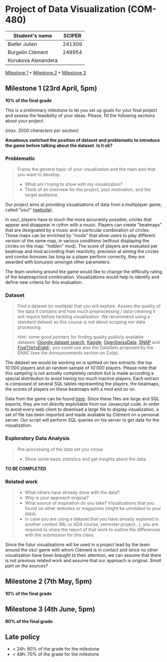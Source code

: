 # Project of Data Visualization (COM-480)

| Student's name | SCIPER |
| -------------- | ------ |
| Biefer Julien | 241309 |
| Burgelin Clément | 249954 |
| Korukova Alexandera |  |

[Milestone 1](#milestone-1-23rd-april-5pm) • [Milestone 2](#milestone-2-7th-may-5pm) • [Milestone 3](#milestone-3-4th-june-5pm)

## Milestone 1 (23rd April, 5pm)

**10% of the final grade**

This is a preliminary milestone to let you set up goals for your final project and assess the feasibility of your ideas.
Please, fill the following sections about your project.

*(max. 2000 characters per section)*

__Amadeous switched the position of dataset and problematic to introduce the game before talking about the dataset. Is it ok?__

### Problematic

> Frame the general topic of your visualization and the main axis that you want to develop.
> - What am I trying to show with my visualization?
> - Think of an overview for the project, your motivation, and the target audience.

Our project aims at providing visualisations of data from a multiplayer game, called "osu!" ([website](https://osu.ppy.sh/home)).

In osu!, players have to touch the more accurately possible, circles that appear and disappear in rythm with a music. Players can create "beatmaps" that are designated by a music and a particular combination of circles. These maps can be enriched by "mods" that allow users to play different version of the same map, in various conditions (without displaying the circles on the map: "hidden" mod). The score of players are evaluated per beatmap and mod according their reactivity, precision at aiming the circles and combo bonuses (as long as a player perform correctly, they are awarded with bonuses) amongst other parameters.

The team working around the game would like to change the difficulty rating of the beatmap/mod combination. Visualizations would help to identify and define new criteria for this evaluation.

### Dataset

> Find a dataset (or multiple) that you will explore. Assess the quality of the data it contains and how much preprocessing / data-cleaning it will require before tackling visualization. We recommend using a standard dataset as this course is not about scraping nor data processing.
>
> Hint: some good pointers for finding quality publicly available datasets ([Google dataset search](https://datasetsearch.research.google.com/), [Kaggle](https://www.kaggle.com/datasets), [OpenSwissData](https://opendata.swiss/en/), [SNAP](https://snap.stanford.edu/data/) and [FiveThirtyEight](https://data.fivethirtyeight.com/)), you could use also the DataSets proposed by the ENAC (see the Announcements section on Zulip).

The dataset we would be working on is splitted on two extracts: the top 10'000 players and an random sample of 10'000 players. Please note that this sampling is not actually completely random but is made according a special distribution to avoid having too much inactive players. Each extract is composed of several SQL tables representing the players, the beatmaps, the scores of players on these beatmaps with a mod and so on.

Data from the game can be found [here](https://data.ppy.sh/). Since these files are large and SQL exports, they are not directly exploitable from our Javascript code. In order to avoid every web client to download a large file to display visualization, a set of file has been imported and made available by Clément on a personal server. Our script will perform SQL queries on his server to get data for the visualization.

### Exploratory Data Analysis

> Pre-processing of the data set you chose
> - Show some basic statistics and get insights about the data

__TO BE COMPLETED__

### Related work

> - What others have already done with the data?
> - Why is your approach original?
> - What source of inspiration do you take? Visualizations that you found on other websites or magazines (might be unrelated to your data).
> - In case you are using a dataset that you have already explored in another context (ML or ADA course, semester project...), you are required to share the report of that work to outline the differences with the submission for this class.

Since the futur visualisations will be used in a project lead by the team around the osu! game with whom Clément is in contact and since no other visualization have been braught to their attention, we can assume that there is not previous related work and assume that our approach is original. _Small part on the sources?_

## Milestone 2 (7th May, 5pm)

**10% of the final grade**


## Milestone 3 (4th June, 5pm)

**80% of the final grade**


## Late policy

- < 24h: 80% of the grade for the milestone
- < 48h: 70% of the grade for the milestone

